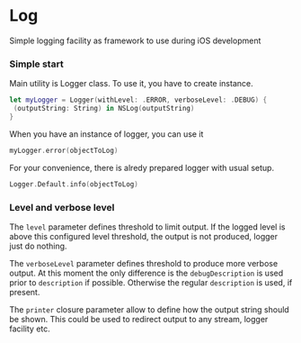 # Log #

Simple logging facility as framework to use during iOS development

### Simple start ###

Main utility is Logger class. To use it, you have to create instance. 

```swift
let myLogger = Logger(withLevel: .ERROR, verboseLevel: .DEBUG) {
 (outputString: String) in NSLog(outputString)
}
```

When you have an instance of logger, you can use it

```swift
myLogger.error(objectToLog)
```

For your convenience, there is alredy prepared logger with usual setup.
```swift
Logger.Default.info(objectToLog)
```

### Level and verbose level ###

The `level` parameter defines threshold to limit output. If the logged level is above this
configured level threshold, the output is not produced, logger just do nothing.

The `verboseLevel` parameter defines threshold to produce more verbose output. At this moment
the only difference is the `debugDescription` is used prior to `description` if possible. Otherwise
the regular `description` is used, if present.

The `printer` closure parameter allow to define how the output string should be shown. This
could be used to redirect output to any stream, logger facility etc.
